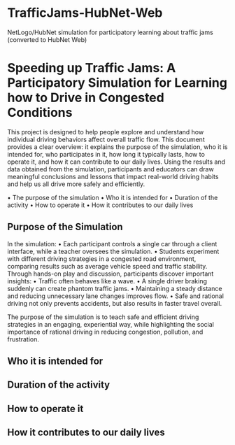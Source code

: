 # TrafficJams-HubNet-Web
NetLogo/HubNet simulation for participatory learning about traffic jams (converted to HubNet Web)

#  Speeding up Traffic Jams: A Participatory Simulation for Learning how to Drive in Congested Conditions
This project is designed to help people explore and understand how individual driving behaviors affect overall traffic flow. This document provides a clear overview: it explains the purpose of the simulation, who it is intended for, who participates in it, how long it typically lasts, how to operate it, and how it can contribute to our daily lives. Using the results and data obtained from the simulation, participants and educators can draw meaningful conclusions and lessons that impact real-world driving habits and help us all drive more safely and efficiently.

•	  The purpose of the simulation
•	  Who it is intended for
•	   Duration of the activity
•	   How to operate it
•	   How it contributes to our daily lives

##  Purpose of the Simulation
In the simulation:
•	Each participant controls a single car through a client interface, while a teacher oversees the simulation.
•	Students experiment with different driving strategies in a congested road environment, comparing results such as average vehicle speed and traffic stability.
Through hands-on play and discussion, participants discover important insights:
•	Traffic often behaves like a wave.
•	A single driver braking suddenly can create phantom traffic jams.
•	Maintaining a steady distance and reducing unnecessary lane changes improves flow.
•	Safe and rational driving not only prevents accidents, but also results in faster travel overall.

The purpose of the simulation is to teach safe and efficient driving strategies in an engaging, experiential way, while highlighting the social importance of rational driving in reducing congestion, pollution, and frustration.

##  Who it is intended for

##  Duration of the activity

##  How to operate it

##  How it contributes to our daily lives

